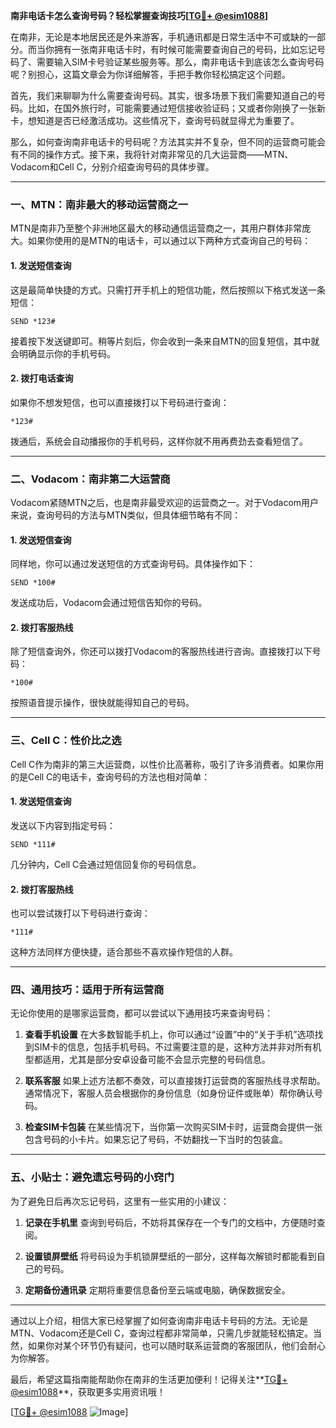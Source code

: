 **南非电话卡怎么查询号码？轻松掌握查询技巧[[TG💪+ @esim1088](https://t.me/s/esim1088)]**

在南非，无论是本地居民还是外来游客，手机通讯都是日常生活中不可或缺的一部分。而当你拥有一张南非电话卡时，有时候可能需要查询自己的号码，比如忘记号码了、需要输入SIM卡号验证某些服务等。那么，南非电话卡到底该怎么查询号码呢？别担心，这篇文章会为你详细解答，手把手教你轻松搞定这个问题。

首先，我们来聊聊为什么需要查询号码。其实，很多场景下我们需要知道自己的号码。比如，在国外旅行时，可能需要通过短信接收验证码；又或者你刚换了一张新卡，想知道是否已经激活成功。这些情况下，查询号码就显得尤为重要了。

那么，如何查询南非电话卡的号码呢？方法其实并不复杂，但不同的运营商可能会有不同的操作方式。接下来，我将针对南非常见的几大运营商——MTN、Vodacom和Cell C，分别介绍查询号码的具体步骤。

---

### **一、MTN：南非最大的移动运营商之一**

MTN是南非乃至整个非洲地区最大的移动通信运营商之一，其用户群体非常庞大。如果你使用的是MTN的电话卡，可以通过以下两种方式查询自己的号码：

#### **1. 发送短信查询**
这是最简单快捷的方式。只需打开手机上的短信功能，然后按照以下格式发送一条短信：
```
SEND *123#
```
接着按下发送键即可。稍等片刻后，你会收到一条来自MTN的回复短信，其中就会明确显示你的手机号码。

#### **2. 拨打电话查询**
如果你不想发短信，也可以直接拨打以下号码进行查询：
```
*123#
```
拨通后，系统会自动播报你的手机号码，这样你就不用再费劲去查看短信了。

---

### **二、Vodacom：南非第二大运营商**

Vodacom紧随MTN之后，也是南非最受欢迎的运营商之一。对于Vodacom用户来说，查询号码的方法与MTN类似，但具体细节略有不同：

#### **1. 发送短信查询**
同样地，你可以通过发送短信的方式查询号码。具体操作如下：
```
SEND *100#
```
发送成功后，Vodacom会通过短信告知你的号码。

#### **2. 拨打客服热线**
除了短信查询外，你还可以拨打Vodacom的客服热线进行咨询。直接拨打以下号码：
```
*100#
```
按照语音提示操作，很快就能得知自己的号码。

---

### **三、Cell C：性价比之选**

Cell C作为南非的第三大运营商，以性价比高著称，吸引了许多消费者。如果你用的是Cell C的电话卡，查询号码的方法也相对简单：

#### **1. 发送短信查询**
发送以下内容到指定号码：
```
SEND *111#
```
几分钟内，Cell C会通过短信回复你的号码信息。

#### **2. 拨打客服热线**
也可以尝试拨打以下号码进行查询：
```
*111#
```
这种方法同样方便快捷，适合那些不喜欢操作短信的人群。

---

### **四、通用技巧：适用于所有运营商**

无论你使用的是哪家运营商，都可以尝试以下通用技巧来查询号码：

1. **查看手机设置**
   在大多数智能手机上，你可以通过“设置”中的“关于手机”选项找到SIM卡的信息，包括手机号码。不过需要注意的是，这种方法并非对所有机型都适用，尤其是部分安卓设备可能不会显示完整的号码信息。

2. **联系客服**
   如果上述方法都不奏效，可以直接拨打运营商的客服热线寻求帮助。通常情况下，客服人员会根据你的身份信息（如身份证件或账单）帮你确认号码。

3. **检查SIM卡包装**
   在某些情况下，当你第一次购买SIM卡时，运营商会提供一张包含号码的小卡片。如果忘记了号码，不妨翻找一下当时的包装盒。

---

### **五、小贴士：避免遗忘号码的小窍门**

为了避免日后再次忘记号码，这里有一些实用的小建议：

1. **记录在手机里**
   查询到号码后，不妨将其保存在一个专门的文档中，方便随时查阅。

2. **设置锁屏壁纸**
   将号码设为手机锁屏壁纸的一部分，这样每次解锁时都能看到自己的号码。

3. **定期备份通讯录**
   定期将重要信息备份至云端或电脑，确保数据安全。

---

通过以上介绍，相信大家已经掌握了如何查询南非电话卡号码的方法。无论是MTN、Vodacom还是Cell C，查询过程都非常简单，只需几步就能轻松搞定。当然，如果你对某个环节仍有疑问，也可以随时联系运营商的客服团队，他们会耐心为你解答。

最后，希望这篇指南能帮助你在南非的生活更加便利！记得关注**[TG💪+ @esim1088](https://t.me/s/esim1088)**，获取更多实用资讯哦！

[[TG💪+ @esim1088](https://t.me/s/esim1088) ![Image](https://i.postimg.cc/4NQfJmqS/Snipaste-2025-05-13-00-14-12.png)]